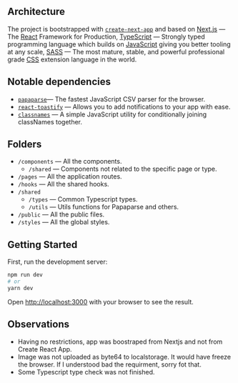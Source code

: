## Architecture

The project is bootstrapped with [`create-next-app`](https://github.com/vercel/next.js/tree/canary/packages/create-next-app) and based on [Next.js](https://nextjs.org/) &mdash; The [React](https://reactjs.org/) Framework for Production, [TypeScript](https://www.typescriptlang.org/) &mdash; Strongly typed programming language which builds on [JavaScript](https://developer.mozilla.org/en-US/docs/Web/JavaScript) giving you better tooling at any scale, [SASS](https://sass-lang.com/) &mdash; The most mature, stable, and powerful professional grade [CSS](https://developer.mozilla.org/en-US/docs/Web/CSS) extension language in the world.

## Notable dependencies

- [`papaparse`](https://www.papaparse.com/)&mdash; The fastest JavaScript CSV parser for the browser.
- [`react-toastify`](https://github.com/fkhadra/react-toastify) &mdash; Allows you to add notifications to your app with ease.
- [`classnames`](https://github.com/JedWatson/classnames) &mdash; A simple JavaScript utility for conditionally joining classNames together.

## Folders

- `/components` &mdash; All the components.
  - `/shared` &mdash; Components not related to the specific page or type.
- `/pages` &mdash; All the application routes.
- `/hooks` &mdash; All the shared hooks.
- `/shared`
  - `/types` &mdash; Common Typescript types.
  - `/utils` &mdash; Utils functions for Papaparse and others.
- `/public` &mdash; All the public files.
- `/styles` &mdash; All the global styles.

## Getting Started

First, run the development server:

```bash
npm run dev
# or
yarn dev
```

Open [http://localhost:3000](http://localhost:3000) with your browser to see the result.

## Observations 

- Having no restrictions, app was boostraped from Nextjs and not from Create React App.
- Image was not uploaded as byte64 to localstorage. It would have freeze the browser. If I understood bad the requirment, sorry fot that. 
- Some Typescript type check was not finished.
